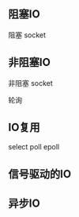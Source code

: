 ## 阻塞IO

阻塞 socket



## 非阻塞IO

非阻塞 socket

轮询



## IO复用

select  poll  epoll



## 信号驱动的IO

## 异步IO